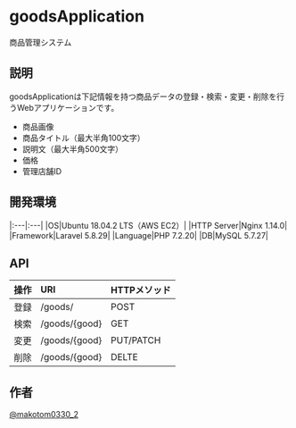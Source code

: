 # goodsApplication

商品管理システム

## 説明

goodsApplicationは下記情報を持つ商品データの登録・検索・変更・削除を行うWebアプリケーションです。

- 商品画像
- 商品タイトル（最大半角100文字）
- 説明文（最大半角500文字）
- 価格
- 管理店舗ID

## 開発環境

|:---|:---|
|OS|Ubuntu 18.04.2 LTS（AWS EC2）|
|HTTP Server|Nginx 1.14.0|
|Framework|Laravel 5.8.29|
|Language|PHP 7.2.20|
|DB|MySQL 5.7.27|


## API

|操作|URI|HTTPメソッド|
|:---|:---|:---|
|登録|/goods/|POST|
|検索|/goods/{good}|GET|
|変更|/goods/{good}|PUT/PATCH|
|削除|/goods/{good}|DELTE|

## 作者

[@makotom0330_2](https://twitter.com/makotom0330_2)


